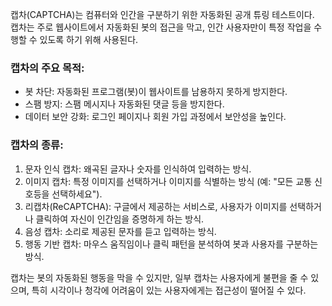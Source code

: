 캡차(CAPTCHA)는
컴퓨터와 인간을 구분하기 위한 자동화된 공개 튜링 테스트이다.      
캡차는 주로 웹사이트에서 자동화된 봇의 접근을 막고, 인간 사용자만이 특정 작업을 수행할 수 있도록 하기 위해 사용된다.

### 캡차의 주요 목적:
- 봇 차단: 자동화된 프로그램(봇)이 웹사이트를 남용하지 못하게 방지한다.
- 스팸 방지: 스팸 메시지나 자동화된 댓글 등을 방지한다.
- 데이터 보안 강화: 로그인 페이지나 회원 가입 과정에서 보안성을 높인다.

### 캡차의 종류:
1. 문자 인식 캡차: 왜곡된 글자나 숫자를 인식하여 입력하는 방식.
2. 이미지 캡차: 특정 이미지를 선택하거나 이미지를 식별하는 방식 (예: "모든 교통 신호등을 선택하세요").
3. 리캡차(ReCAPTCHA): 구글에서 제공하는 서비스로, 사용자가 이미지를 선택하거나 클릭하여 자신이 인간임을 증명하게 하는 방식.
4. 음성 캡차: 소리로 제공된 문자를 듣고 입력하는 방식.
5. 행동 기반 캡차: 마우스 움직임이나 클릭 패턴을 분석하여 봇과 사용자를 구분하는 방식.

캡차는 봇의 자동화된 행동을 막을 수 있지만, 일부 캡차는 사용자에게 불편을 줄 수 있으며, 특히 시각이나 청각에 어려움이 있는 사용자에게는 접근성이 떨어질 수 있다.
